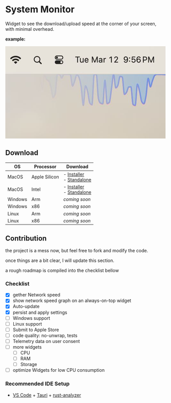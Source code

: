 # System Monitor

Widget to see the download/upload speed at the corner of your screen, with minimal overhead.

**example:**

![alt text](assets/jpeg/sysmon-sample.jpeg)

## Download

| OS      | Processor     | Download                                                                                                                                                                                                                             |
| ------- | ------------- | ------------------------------------------------------------------------------------------------------------------------------------------------------------------------------------------------------------------------------------ |
| MacOS   | Apple Silicon | - [Installer](https://github.com/ZibanPirate/sysmon/releases/latest/download/System.Monitor_0.0.21_aarch64.dmg) <br>- [Standalone](https://github.com/ZibanPirate/sysmon/releases/latest/download/System.Monitor_aarch64.app.tar.gz) |
| MacOS   | Intel         | - [Installer](https://github.com/ZibanPirate/sysmon/releases/latest/download/System.Monitor_0.0.21_x64.dmg) <br>- [Standalone](https://github.com/ZibanPirate/sysmon/releases/latest/download/System.Monitor_x64.app.tar.gz)         |
| Windows | Arm           | _coming soon_                                                                                                                                                                                                                        |
| Windows | x86           | _coming soon_                                                                                                                                                                                                                        |
| Linux   | Arm           | _coming soon_                                                                                                                                                                                                                        |
| Linux   | x86           | _coming soon_                                                                                                                                                                                                                        |

## Contribution

the project is a mess now, but feel free to fork and modify the code.

once things are a bit clear, I will update this section.

a rough roadmap is compiled into the checklist bellow

### Checklist

- [x] gether Network speed
- [x] show network speed graph on an always-on-top widget
- [x] Auto-update
- [x] persist and apply settings
- [ ] Windows support
- [ ] Linux support
- [ ] Submit to Apple Store
- [ ] code quality: no-unwrap, tests
- [ ] Telemetry data on user consent
- [ ] more widgets
  - [ ] CPU
  - [ ] RAM
  - [ ] Storage
- [ ] optimize Widgets for low CPU consumption

### Recommended IDE Setup

- [VS Code](https://code.visualstudio.com/) + [Tauri](https://marketplace.visualstudio.com/items?itemName=tauri-apps.tauri-vscode) + [rust-analyzer](https://marketplace.visualstudio.com/items?itemName=rust-lang.rust-analyzer)
